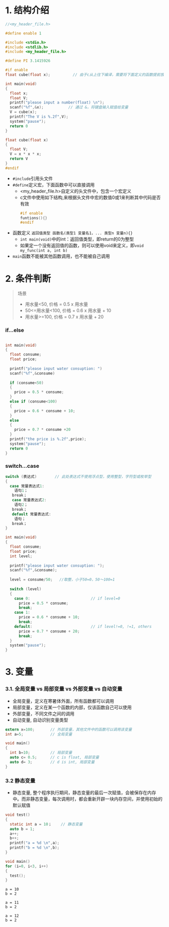 


# 1. 结构介绍
```c
//<my_header_file.h>

#define enable 1
```
```c
#include <stdio.h>
#include <stdlib.h>
#include <my_header_file.h>

#define PI 3.1415926

#if enable
float cube(float x);          // 由于c从上往下编译，需要将下面定义的函数提前放在上面声明一下

int main(void)
{
  float x;
  float V;
  printf("please input a number(float) \n");
  scanf("%f",&x);           // 通过 &，将键盘输入赋值给变量
  V = cube(x);
  printf("The V is %.2f",V);
  system("pause");
  return 0
}

float cube(float x)
{
  float V;
  V = x * x * x;
  return V
}
#endif
```
- `#include`引用头文件
- `#define`定义宏，下面函数中可以直接调用
  - <my_header_file.h>自定义的头文件中，包含一个宏定义
  - c文件中使用如下结构,来根据头文件中宏的数值0或1来判断其中代码是否有效
    ```c
    #if enable
    funtions(){}
    #endif
    ```
- 函数定义 `返回值类型 函数名(类型1 变量名1，... 类型n 变量n){}`
  - `int main(void)`中的int：返回值类型，即return的0为整型
  - 如果定一个没有返回值的函数，则可以使用void来定义，即`void my_func(int a, int b)`
- `main`函数不能被其他函数调用，也不能被自己调用


# 2. 条件判断

> 场景
> - 用水量<50, 价格 = 0.5 x 用水量
> - 50<=用水量<100, 价格 = 0.6 x 用水量 + 10
> - 用水量>=100, 价格 = 0.7 x 用水量 + 20

### if...else
```c

int main(void)
{
  float consume;
  float price;
  
  printf("please input water consuption: ")
  scanf("%f",&consume)
    
  if (consume<50)
  {
    price = 0.5 * consume;
  }
  else if (consume<100)
  {
    price = 0.6 * consume + 10;
  }
  else
  {
    price = 0.7 * consume +20
  }
  printf("the price is %.2f",price);
  system("pause");
  return 0
}
```

### switch...case
```c
switch (表达式)        // 此处表达式不使用浮点型，使用整型，字符型或枚举型
{
  case 常量表达式1:
    语句1；
   break；
   case 常量表达式2:
    语句2；
   break；
   default 常量表达式:
    语句；
   break；
}
```
```c
int main(void)
{
  float consume;
  float price;
  int level;
  
  printf("please input water consuption: ");
  scanf("%f",&consume);
  
  level = consume/50;   //取整，小于50=0，50～100=1
  
  switch (level)
  {
    case 0:                           // if level=0
      price = 0.5 * consume;
      break;    
    case 1:
      price = 0.6 * consume + 10;
      break;
    default:                          // if level!=0, !=1, others
      price = 0.7 * consume + 20;
      break;
  }
  system("pause");
}
```

# 3. 变量
### 3.1. 全局变量 vs 局部变量 vs 外部变量 vs 自动变量
- 全局变量，定义在寒暑体外面，所有函数都可以调用
- 局部变量，定义在某一个函数的内部，仅该函数自己可以使用
- 外部变量，不同文件之间的调用
- 自动变量, 自动识别变量类型
```c
extern x=100;       // 外部变量，其他文件中的函数可以调用该变量
int a=5;            // 全局变量

void main()
{
  int b=10;         // 局部变量
  auto c= 0.5;      // c is float, 局部变量
  auto d= 3;        // d is int, 局部变量
}
```

### 3.2 静态变量
- 静态变量, 整个程序执行期间，静态变量的最后一次赋值，会被保存在内存中。而非静态变量，每次调用时，都会重新开辟一块内存空间，并使用初始的默认赋值

```c
void test()
{
  static int a = 10；    // 静态变量
  auto b = 1;
  a++;
  b++;
  printf("a = %d \n",a);
  printf("b = %d \n",b);
}

void main()
for (i=0, i<3, i++)
{
  test();
}
```
```
a = 10
b = 2

a = 11
b = 2

a = 12
b = 2
```

































